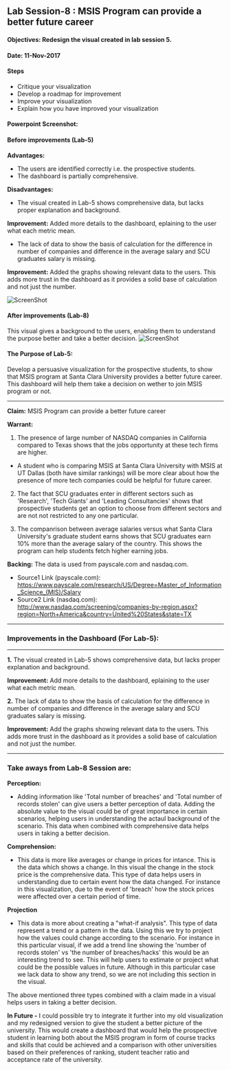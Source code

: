 ## Lab Session-8 : MSIS Program can provide a better future career

#### Objectives: Redesign the visual created in lab session 5.
#### Date: 11-Nov-2017

#### Steps
* Critique your visualization
* Develop a roadmap for improvement
* Improve your visualization
* Explain how you have improved your visualization

#### Powerpoint Screenshot:

#### Before improvements (Lab-5)
**Advantages:**
* The users are identified correctly i.e. the prospective students.
* The dashboard is partially comprehensive.

**Disadvantages:**
* The visual created in Lab-5 shows comprehensive data, but lacks proper explanation and background.

**Improvement:** Added more details to the dashboard, eplaining to the user what each metric mean.

* The lack of data to show the basis of calculation for the difference in number of companies and difference in the average salary and SCU graduates salary is missing.

**Improvement:** Added the graphs showing relevant data to the users. This adds more trust in the dashboard as it provides a solid base of calculation and not just the number.

![ScreenShot](https://user-images.githubusercontent.com/32223677/32693382-135ce5fc-c6df-11e7-8c9f-62c9534a7f29.png)

#### After improvements (Lab-8)
This visual gives a background to the users, enabling them to understand the purpose better and take a better decision.
![ScreenShot](https://user-images.githubusercontent.com/32223677/32693061-180c0ebc-c6d9-11e7-914a-b4e0ed5f0bb1.png)

#### The Purpose of Lab-5:
Develop a persuasive visualization for the prospective students, to show that MSIS program at Santa Clara University provides a better future career. This dashboard will help them take a decision on wether to join MSIS program or not. 
***

**Claim:** MSIS Program can provide a better future career

**Warrant:** 
1. The presence of large number of NASDAQ companies in California compared to Texas shows that the jobs opportunity at these tech firms are higher. 
* A student who is comparing MSIS at Santa Clara University with MSIS at UT Dallas (both have similar rankings) will be more clear about how the presence of more tech companies could be helpful for future career.

2. The fact that SCU graduates enter in different sectors such as 'Research', 'Tech Giants' and 'Leading Consultancies' shows that prospective students get an option to choose from different sectors and are not not restricted to any one particular.

3. The companrison between average salaries versus what Santa Clara University's graduate student earns shows that SCU graduates earn 10% more than the average salary of the country. This shows the program can help students fetch higher earning jobs.

**Backing:**  The data is used from payscale.com and nasdaq.com.
* Source1 Link (payscale.com): https://www.payscale.com/research/US/Degree=Master_of_Information_Science_(MIS)/Salary
* Source2 Link (nasdaq.com): http://www.nasdaq.com/screening/companies-by-region.aspx?region=North+America&country=United%20States&state=TX


***
### Improvements in the Dashboard (For Lab-5):
***
**1.**  The visual created in Lab-5 shows comprehensive data, but lacks proper explanation and background.

**Improvement:** Add more details to the dashboard, eplaining to the user what each metric mean.

**2.** The lack of data to show the basis of calculation for the difference in number of companies and difference in the average salary and SCU graduates salary is missing.

**Improvement:** Add the graphs showing relevant data to the users. This adds more trust in the dashboard as it provides a solid base of calculation and not just the number.

***

### Take aways from Lab-8 Session are:

**Perception:**

* Adding information like 'Total number of breaches' and 'Total number of records stolen' can give users a better perception of data. Adding the absolute value to the visual could be of great importance in certain scenarios, helping users in understanding the actaul background of the scenario. This data when combined with comprehensive data helps users in taking a better decision.

**Comprehension:** 

* This data is more like averages or change in prices for intance. This is the data which shows a change. In this visual the change in the stock price is the comprehensive data. This type of data helps users in understanding due to certain event how the data changed. For instance in this visualization, due to the event of 'breach' how the stock prices were affected over a certain period of time. 

**Projection**

* This data is more about creating a "what-if analysis". This type of data represent a trend or a pattern in the data. Using this we try to project how the values could change according to the scenario. For instance in this particular visual, if we add a trend line showing the 'number of records stolen' vs 'the number of breaches/hacks' this would be an interesting trend to see. This will help users to estimate or project what could be the possible values in future. 
Although in this particular case we lack data to show any trend, so we are not including this section in the visual.

The above mentioned three types combined with a claim made in a visual helps users in taking a better decision.


**In Future -**
I could possible try to integrate it further into my old visualization and my redesigned version to give the student a better picture of the university. This would create a dashboard that would help the prospective student in learning both about the MSIS program in form of course tracks and skills that could be achieved and a comparison with other universities based on their preferences of ranking, student teacher ratio and acceptance rate of the university.
